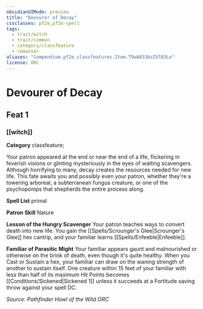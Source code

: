 ```yaml
---
obsidianUIMode: preview
title: "Devourer of Decay"
cssclasses: pf2e,pf2e-spell
tags:
  - trait/witch
  - trait/common
  - category/classfeature
  - remaster
aliases: "Compendium.pf2e.classfeatures.Item.T9wA833bzZVlB3Lo"
license: ORC
---
```

# Devourer of Decay
## Feat 1
### [[witch]]

**Category** classfeature; 




Your patron appeared at the end or near the end of a life, flickering in feverish visions or glinting mysteriously in the eyes of waiting scavengers. Although horrifying to many, decay creates the resources needed for new life. This fate awaits you and possibly even your patron, whether they're a towering arboreal, a subterranean fungus creature, or one of the psychopomps that shepherds the entire process along.

**Spell List** primal

**Patron Skill** Nature

**Lesson of the Hungry Scavenger** Your patron teaches ways to convert death into new life. You gain the [[Spells/Scrounger's Glee|Scrounger's Glee]] hex cantrip, and your familiar learns [[Spells/Enfeeble|Enfeeble]].

**Familiar of Parasitic Might** Your familiar appears gaunt and malnourished or otherwise on the brink of death, even though it's quite healthy. When you Cast or Sustain a hex, your familiar can draw on the waning strength of another to sustain itself. One creature within 15 feet of your familiar with less than half of its maximum Hit Points becomes [[Conditions/Sickened|Sickened 1]] unless it succeeds at a Fortitude saving throw against your spell DC.

*Source: Pathfinder Howl of the Wild*
*ORC*